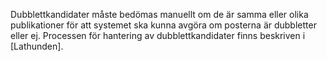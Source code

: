 Dubblettkandidater måste bedömas manuellt om de är samma eller olika publikationer för att systemet ska kunna avgöra om posterna är dubbletter eller ej. Processen för hantering av dubblettkandidater finns beskriven i [Lathunden].   
